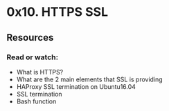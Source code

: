 # 0x10. HTTPS SSL
## Resources
### Read or watch:

+ What is HTTPS?
+ What are the 2 main elements that SSL is providing
+ HAProxy SSL termination on Ubuntu16.04
+ SSL termination
+ Bash function
